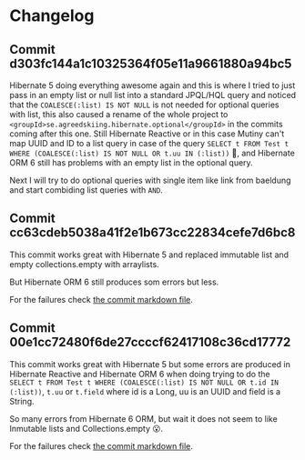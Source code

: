 # Changelog

## Commit d303fc144a1c10325364f05e11a9661880a94bc5

Hibernate 5 doing everything awesome again and this is where I tried to just pass in an empty list or null list into a standard JPQL/HQL query and noticed that the `COALESCE(:list) IS NOT NULL` is not needed for optional queries with list, this also caused a rename of the whole project to `<groupId>se.agreedskiing.hibernate.optional</groupId>` in the commits coming after this one. Still Hibernate Reactive or in this case Mutiny can't map UUID and ID to a list query in case of the query `SELECT t FROM Test t WHERE (COALESCE(:list) IS NOT NULL OR t.uu IN (:list))` 🤯, and Hibernate ORM 6 still has problems with an empty list in the optional query.

Next I will try to do optional queries with single item like link from baeldung and start combiding list queries with `AND`.

## Commit cc63cdeb5038a41f2e1b673cc22834cefe7d6bc8

This commit works great with Hibernate 5 and replaced immutable list and empty collections.empty with arraylists.

But Hibernate ORM 6 still produces som errors but less.

For the failures check [the commit markdown file](test-failures/COMMIT-cc63cdeb5038a41f2e1b673cc22834cefe7d6bc8-failures.md).

## Commit 00e1cc72480f6de27ccccf62417108c36cd17772

This commit works great with Hibernate 5 but some errors are produced in Hibernate Reactive and Hibernate ORM 6 when doing trying to do the `SELECT t FROM Test t WHERE (COALESCE(:list) IS NOT NULL OR t.id IN (:list))`, `t.uu` or `t.field` where id is a Long, uu is an UUID and field is a String.

So many errors from Hibernate 6 ORM, but wait it does not seem to like Inmutable lists and Collections.empty 😮.

For the failures check [the commit markdown file](test-failures/COMMIT-00e1cc72480f6de27ccccf62417108c36cd17772-failures.md).
